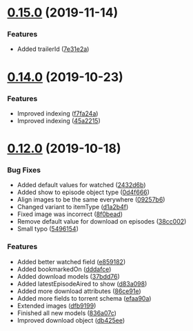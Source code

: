 # [0.15.0](https://github.com/pct-org/mongo-models/compare/v0.14.0...v0.15.0) (2019-11-14)


### Features

* Added trailerId ([7e31e2a](https://github.com/pct-org/mongo-models/commit/7e31e2af0aebf9ec0b04f2ec6ea462bc0fff58d7))



# [0.14.0](https://github.com/pct-org/mongo-models/compare/v0.12.0...v0.14.0) (2019-10-23)


### Features

* Improved indexing ([f7fa24a](https://github.com/pct-org/mongo-models/commit/f7fa24a76167a01c613a3d5718b56913ae09f70d))
* Improved indexing ([45a2215](https://github.com/pct-org/mongo-models/commit/45a2215ca71b6e1ab2320b6c2fae53521b84eee1))



# [0.12.0](https://github.com/pct-org/mongo-models/compare/836a07c6279c73cba11e4384a02a946b707ebb53...v0.12.0) (2019-10-18)


### Bug Fixes

* Added default values for watched ([2432d6b](https://github.com/pct-org/mongo-models/commit/2432d6b5d84b6dc169d7ec867a6419889cfda44b))
* Added show to episode object type ([0d4f666](https://github.com/pct-org/mongo-models/commit/0d4f666406da208d863b9ea71b8408ae3f20146b))
* Align images to be the same everywhere ([09257b6](https://github.com/pct-org/mongo-models/commit/09257b6541ab03b6212313fc5f578436dbe80fc8))
* Changed variant to itemType ([d1a2b4f](https://github.com/pct-org/mongo-models/commit/d1a2b4f0e3f2380a7dbe8d85f14f4357e5106044))
* Fixed image was incorrect ([8f0bead](https://github.com/pct-org/mongo-models/commit/8f0bead650d40b4f99ef47ed55da29f94bb1bb80))
* Remove default value for download on episodes ([38cc002](https://github.com/pct-org/mongo-models/commit/38cc002f439adc14313b7888442afc2780abf0a7))
* Small typo ([5496154](https://github.com/pct-org/mongo-models/commit/549615436bc3219fd5e9f7400976506d66e4a961))


### Features

* Added better watched field ([e859182](https://github.com/pct-org/mongo-models/commit/e85918262e9d991d338a4a257203270a4d61ec85))
* Added bookmarkedOn ([dddafce](https://github.com/pct-org/mongo-models/commit/dddafceaf630c6df310dbd672ea06ab9d1d08d99))
* Added download models ([37bdd76](https://github.com/pct-org/mongo-models/commit/37bdd76d2ddb2670b4bb5f8c8c112939b4033e9e))
* Added latestEpisodeAired to show ([d83a098](https://github.com/pct-org/mongo-models/commit/d83a098dc7fb367152d73e9cf750d83fe13a6d18))
* Added more download attributes ([86ce91e](https://github.com/pct-org/mongo-models/commit/86ce91e096f81e53e5d92c0ac652522f79b163a8))
* Added more fields to torrent schema ([efaa90a](https://github.com/pct-org/mongo-models/commit/efaa90a87fb8242fe96a5454030ab52f3348514a))
* Extended images ([dfb9199](https://github.com/pct-org/mongo-models/commit/dfb91992a19839c2c2acf466f3d17cad4804ade2))
* Finished all new models ([836a07c](https://github.com/pct-org/mongo-models/commit/836a07c6279c73cba11e4384a02a946b707ebb53))
* Improved download object ([db425ee](https://github.com/pct-org/mongo-models/commit/db425ee1d21a943a35544738a7fa4465abd298cd))



